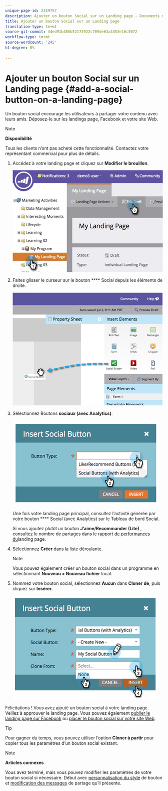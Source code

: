```yaml
---
unique-page-id: 2359757
description: Ajouter un bouton Social sur un Landing page - Documents marketing - Documentation du produit
title: Ajouter un bouton Social sur un Landing page
translation-type: tm+mt
source-git-commit: 44ed91b485b52173922c709de63a4353e16c5072
workflow-type: tm+mt
source-wordcount: '245'
ht-degree: 0%

---
```



# Ajouter un bouton Social sur un Landing page {#add-a-social-button-on-a-landing-page}

Un bouton social encourage les utilisateurs à partager votre contenu avec leurs amis. Déposez-le sur les landings page, Facebook et votre site Web.

>[!NOTE]
>
>**Disponibilité**
>
>Tous les clients n’ont pas acheté cette fonctionnalité. Contactez votre représentant commercial pour plus de détails.

1. Accédez à votre landing page et cliquez sur **Modifier le brouillon**.

   ![](assets/landingpageeditdraft.jpg)

1. Faites glisser le curseur sur le bouton **** Social depuis les éléments de droite.

   ![](assets/image2014-9-17-10-3a35-3a6.png)

1. Sélectionnez Boutons **sociaux (avec Analytics)**.

   ![](assets/image2014-9-17-10-3a35-3a13.png)

   Une fois votre landing page principal, consultez l’activité générée par votre bouton **** Social (avec Analytics) sur le Tableau de bord [](view-social-performance.md)Social.

   Si vous ajoutez plutôt un bouton **J’aime/Recommander (Lite)** , consultez le nombre de partages dans le rapport [de performances du](../../../../product-docs/demand-generation/landing-pages/understanding-landing-pages/landing-page-performance-report.md)landing page.

1. Sélectionnez **Créer** dans la liste déroulante.

   >[!NOTE]
   >
   >Vous pouvez également créer un bouton social dans un programme en sélectionnant **Nouveau > Nouveau fichier** local.

1. Nommez votre bouton social, sélectionnez **Aucun** dans **Cloner** **de**, puis cliquez sur **Insérer.**

   ![](assets/image2014-9-17-10-3a35-3a26.png)

Félicitations ! Vous avez ajouté un bouton social à votre landing page. Veillez à approuver le landing page. Vous pouvez également [publier le landing page sur Facebook](../../../../product-docs/demand-generation/facebook/publish-landing-pages-to-facebook.md) ou [placer le bouton social sur votre site Web](deploy-social-on-your-website.md).

>[!TIP]
>
>Pour gagner du temps, vous pouvez utiliser l’option **Cloner à partir** pour copier tous les paramètres d’un bouton social existant.

>[!NOTE]
>
>**Articles connexes**
>
>Vous avez terminé, mais vous pouvez modifier les paramètres de votre bouton social si nécessaire. Début avec [personnalisation du style](../../../../product-docs/demand-generation/social/configuring-social-actions/customize-social-app-button.md) de bouton et [modification des messages](../../../../product-docs/demand-generation/social/configuring-social-actions/configure-social-sign-up-share-flow.md) de partage qu’il présente.

